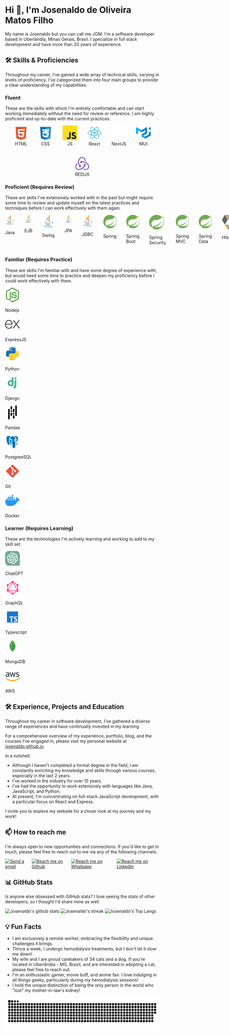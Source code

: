 # Hi 👋, I'm Josenaldo de Oliveira Matos Filho

My name is Josenaldo but you can call me JOM. I'm a software developer based in Uberlândia, Minas Gerais, Brasil. I specialize in full stack development and have more than 20 years of experience.

## 🛠️ Skills & Proficiencies

Throughout my career, I've gained a wide array of technical skills, varying in levels of proficiency. I've categorized them into four main groups to provide a clear understanding of my capabilities:

### Fluent

These are the skills with which I'm entirely comfortable and can start working immediately without the need for review or reference. I am highly proficient and up-to-date with the current practices.

<span style="display: flex; justify-content: center; align-items: center; flex-wrap: wrap; gap: 2rem;">

  <span style="text-align: center">
    <img alt="HTML" src="images/skills/html.svg" width="48px" >
    <br>
    HTML
  </span>

 <span style="text-align: center">
    <img alt="CSS" src="images/skills/css.svg" width="48px" >
    <br>
    CSS
  </span>

  <span style="text-align: center">
    <img alt="JS" src="images/skills/JS.svg" width="48px" >
    <br>
    JS  
  </span>

  <span style="text-align: center">
    <img alt="React" src="images/skills/react.svg" width="48px" >
    <br/>React
  </span>

  <span style="text-align: center">
    <img alt="NextJS" src="images/skills/nextjs.svg" width="48px">
    <br/>NextJS
  </span>

  <span style="text-align: center">
    <img alt="MUI" src="images/skills/mui.svg" width="48px" >
    <br/>MUI
  </span>

  <span style="text-align: center">
    <img alt="Redux" src="images/skills/redux.svg" width="48px" >
    <br/>REDUX
  </span>
</span>

### Proficient (Requires Review)

These are skills I've extensively worked with in the past but might require some time to review and update myself on the latest practices and techniques before I can work effectively with them again.

<div style="display: flex; flex-direction: row; gap: 2rem;">
  <div class='icon'>
    <img alt="Java" src="images/skills/java.svg" width="48px" >
    <p>Java<p>
  </div>
  <div class='icon'>
    <img alt="Java" src="images/skills/java.svg" width="48px" >
    <p>EJB<p>
  </div>
  <div class='icon'>
    <img alt="Java" src="images/skills/java.svg" width="48px" >
    <p>Swing<p>
  </div>
  <div class='icon'>
    <img alt="Java" src="images/skills/java.svg" width="48px" >
    <p>JPA<p>
  </div>
  <div class='icon'>
    <img alt="Java" src="images/skills/java.svg" width="48px" >
    <p>JDBC<p>
  </div>
  <div class='icon'>
    <img alt="spring" src="images/skills/spring.svg" width="48px" >
    <p>Spring<p>
  </div>
  <div class='icon'>
    <img alt="spring" src="images/skills/spring.svg" width="48px" >
    <p>Spring Boot<p>
  </div>
  <div class='icon'>
    <img alt="spring" src="images/skills/spring.svg" width="48px" >
    <p>Spring Security<p>
  </div>
  <div class='icon'>
    <img alt="spring" src="images/skills/spring.svg" width="48px" >
    <p>Spring MVC<p>
  </div>
  <div class='icon'>
    <img alt="spring" src="images/skills/spring.svg" width="48px" >
    <p>Spring Data<p>
  </div>

  <div class='icon'>
    <img alt="hibernate" src="images/skills/hibernate.svg" width="48px" >
    <p>Hibernate<p>
  </div>
  <div class='icon'>
    <img alt="maven" src="images/skills/maven.svg" width="48px" >
    <p>Maven<p>
  </div>
  <div class='icon'>
    <img alt="mysql" src="images/skills/mysql.svg" width="48px" >
    <p>Mysql<p>
  </div>

</div>

### Familiar (Requires Practice)

These are skills I'm familiar with and have some degree of experience with, but would need some time to practice and deepen my proficiency before I could work effectively with them.

<div class='icons'>
  <div class='icon'>
    <img alt="nodejs" src="images/skills/nodejs.svg" width="48px" >
    <p>Nodejs<p>
  </div>
  <div class='icon'>
    <img alt="expressjs" src="images/skills/expressjs.svg" width="48px" class='white'>
    <p>ExpressJS<p>
  </div>
  <div class='icon'>
    <img alt="python" src="images/skills/python.svg" width="48px">
    <p>Python<p>
  </div>
  <div class='icon'>
    <img alt="django" src="images/skills/django.svg" width="48px">
    <p>Django<p>
  </div>
  <div class='icon'>
    <img alt="pandas" src="images/skills/pandas.svg" width="48px" class='white'>
    <p>Pandas<p>
  </div>
  <div class='icon'>
    <img alt="postgreesql" src="images/skills/postgreesql.svg" width="48px" >
    <p>PostgreeSQL<p>
  </div>
  <div class='icon'>
    <img alt="git" src="images/skills/git.svg" width="48px" >
    <p>Git<p>
  </div>
  <div class='icon'>
    <img alt="docker" src="images/skills/docker.svg" width="48px" >
    <p>Docker<p>
  </div>
</div>

### Learner (Requires Learning)

These are the technologies I'm actively learning and working to add to my skill set.

<div class='icons'>
  <div class='icon'>
    <img alt="chatgpt" src="images/skills/chatgpt.svg" width="48px" >
    <p>ChatGPT<p>
  </div>
  <div class='icon'>
    <img alt="graphql" src="images/skills/graphql.svg" width="48px" >
    <p>GraphQL<p>
  </div>
  <div class='icon'>
    <img alt="typescript" src="images/skills/typescript.svg" width="48px" >
    <p>Typescript<p>
  </div>
  <div class='icon'>
    <img alt="mongo" src="images/skills/mongo.svg" width="48px" >
    <p>MongoDB<p>
  </div>
  <div class='icon'>
    <img alt="aws" src="images/skills/aws.svg" width="48px" >
    <p>AWS<p>
  </div>
</div>

## 🛠️ Experience, Projects and Education

Throughout my career in software development, I've gathered a diverse range of experiences and have continually invested in my learning.

For a comprehensive overview of my experience, portfolio, blog, and the courses I've engaged in, please visit my personal website at [josenaldo.github.io](https://josenaldo.github.io).

In a nutshell:

- Although I haven't completed a formal degree in the field, I am constantly enriching my knowledge and skills through various courses, especially in the last 2 years.
- I've worked in the industry for over 15 years.
- I've had the opportunity to work extensively with languages like Java, JavaScript, and Python.
- At present, I'm concentrating on full-stack JavaScript development, with a particular focus on React and Express.

I invite you to explore my website for a closer look at my journey and my work!

## 📫 How to reach me

I'm always open to new opportunities and connections. If you'd like to get in touch, please feel free to reach out to me via any of the following channels:

<div style='display: flex'>

  <a href='mailto:josenaldo@gmail.com' target='_blank'>
    <img alt="Send a email" src="https://img.shields.io/badge/gmail-%23EA4335.svg?style=flat-square&logo=gmail&logoColor=white" height="48px" />
  </a>

  <a href='https://github.com/josenaldo' target='_blank'>
    <img alt="Reach me on Github" src="https://img.shields.io/badge/github-%23181717.svg?style=flat-square&logo=github&logoColor=white" height="48px">
  </a>

  <a href='https://wa.me/+5534991830215' target='_blank'>
    <img alt="Reach me on Whatsapp" src="https://img.shields.io/badge/whatsapp-%2325D366.svg?style=flat-square&logo=whatsapp&logoColor=white" height="48px" />
  </a>

  <a href='https://www.linkedin.com/in/josenaldo' target='_blank'>
    <img alt="Reach me on Linkedin" src="https://img.shields.io/badge/linkedin-%230A66C2.svg?style=flat-square&logo=linkedin&logoColor=white" height="48px" />
  </a>
</div>

## 📊 GitHub Stats

Is anyone else obsessed with GitHub stats? I love seeing the stats of other developers, so I thought I'd share mine as well.

<div class='center'>

![Josenaldo's github stats](https://github-readme-stats.vercel.app/api?username=josenaldo&show_icons=true&theme=tokyonight)
![Josenaldo's streak](https://github-readme-streak-stats.herokuapp.com/?user=josenaldo&theme=tokyonight)
![Josenaldo's Top Langs](https://github-readme-stats.vercel.app/api/top-langs/?username=josenaldo&theme=tokyonight&layout=compact)

</div>

## 💡 Fun Facts

- I am exclusively a remote worker, embracing the flexibility and unique challenges it brings.
- Thrice a week, I undergo hemodialysis treatments, but I don't let it slow me down!
- My wife and I are proud caretakers of 34 cats and a dog. If you're located in Uberlândia - MG, Brazil, and are interested in adopting a cat, please feel free to reach out.
- I'm an enthusiastic gamer, movie buff, and anime fan. I love indulging in all things geeky, particularly during my hemodialysis sessions!
- I hold the unique distinction of being the only person in the world who "lost" my mother-in-law's kidney!

<!--- snake -->
<picture>
  <source media="(prefers-color-scheme: dark)" srcset="https://github.com/josenaldo/josenaldo/blob/output/github-snake-dark.svg" />
  <source media="(prefers-color-scheme: light)" srcset="https://github.com/josenaldo/josenaldo/blob/output/github-snake.svg" />
  <img alt="github-snake" src="https://github.com/josenaldo/josenaldo/blob/output/github-snake.svg" />
</picture>
